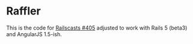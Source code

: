 # Raffler

This is the code for [Railscasts #405](http://railscasts.com/episodes/405-angularjs) adjusted to work with Rails 5 (beta3) and AngularJS 1.5-ish.

